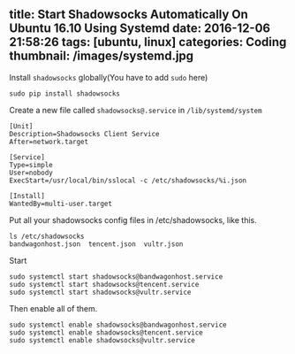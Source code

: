 title: Start Shadowsocks Automatically On Ubuntu 16.10 Using Systemd
date: 2016-12-06 21:58:26
tags: [ubuntu, linux]
categories: Coding
thumbnail: /images/systemd.jpg
---

Install `shadowsocks` globally(You have to add `sudo` here)

```
sudo pip install shadowsocks
```

Create a new file called `shadowsocks@.service` in `/lib/systemd/system`

```
[Unit]
Description=Shadowsocks Client Service
After=network.target

[Service]
Type=simple
User=nobody
ExecStart=/usr/local/bin/sslocal -c /etc/shadowsocks/%i.json

[Install]
WantedBy=multi-user.target
```

Put all your shadowsocks config files in /etc/shadowsocks, like this.

```
ls /etc/shadowsocks
bandwagonhost.json  tencent.json  vultr.json
```

Start

```
sudo systemctl start shadowsocks@bandwagonhost.service
sudo systemctl start shadowsocks@tencent.service
sudo systemctl start shadowsocks@vultr.service
```

Then enable all of them.

```
sudo systemctl enable shadowsocks@bandwagonhost.service
sudo systemctl enable shadowsocks@tencent.service
sudo systemctl enable shadowsocks@vultr.service
```
